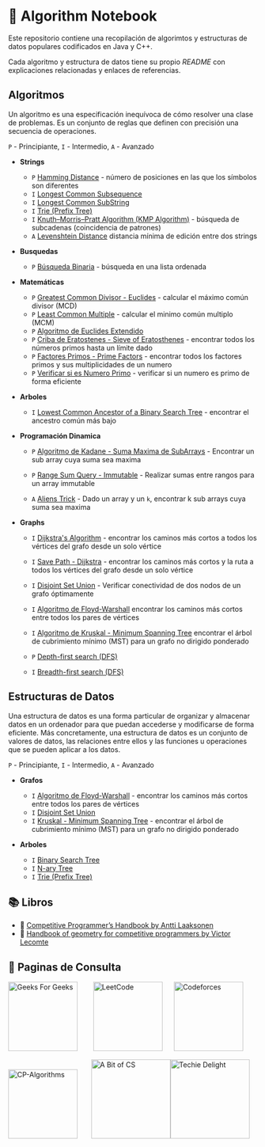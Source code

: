 # :pushpin: Algorithm Notebook

Este repositorio contiene una recopilación de algorimtos y estructuras de datos populares codificados en Java y C++.

Cada algoritmo y estructura de datos tiene su propio _README_ con explicaciones relacionadas y enlaces de referencias.

## Algoritmos

Un algoritmo es una especificación inequívoca de cómo resolver una clase de problemas. Es un conjunto de reglas que definen con precisión una secuencia de operaciones.

`P` - Principiante, `I` - Intermedio, `A` - Avanzado

* **Strings**
    * `P` [Hamming Distance](https://github.com/LuisMBaezCo/AlgorithmNotebook/tree/master/String/Hamming%20Distance) - número de posiciones en las que los símbolos son diferentes
    * `I` [Longest Common Subsequence](https://github.com/LuisMBaezCo/AlgorithmNotebook/tree/master/String/Longest%20Common%20Subsequence)
    * `I` [Longest Common SubString](https://github.com/LuisMBaezCo/AlgorithmNotebook/tree/master/String/Longest%20Common%20SubString)
    * `I` [Trie (Prefix Tree)](https://github.com/LuisMBaezCo/AlgorithmNotebook/tree/master/String/Trie)
    * `I` [Knuth–Morris–Pratt Algorithm (KMP Algorithm)](https://github.com/LuisMBaezCo/AlgorithmNotebook/tree/master/String/KMP) - búsqueda de subcadenas (coincidencia de patrones) 
    * `A` [Levenshtein Distance](https://github.com/LuisMBaezCo/AlgorithmNotebook/tree/master/String/Levenshtein%20Distance) distancia mínima de edición entre dos strings

* **Busquedas**
    * `P` [Búsqueda Binaria](https://github.com/LuisMBaezCo/AlgorithmNotebook/tree/master/Binary%20Search) -  búsqueda en una lista ordenada

* **Matemáticas**
    * `P` [Greatest Common Divisor - Euclides](https://github.com/LuisMBaezCo/AlgorithmNotebook/tree/master/Number%20Theory/GCD%20%26%20LCM) - calcular el máximo común divisor (MCD)
    * `P` [Least Common Multiple](https://github.com/LuisMBaezCo/AlgorithmNotebook/tree/master/Number%20Theory/GCD%20%26%20LCM) - calcular el minimo común multiplo (MCM)
    * `P` [Algoritmo de Euclides Extendido](https://github.com/LuisMBaezCo/AlgorithmNotebook/tree/master/Number%20Theory/GCD%20%26%20LCM)
    * `P` [Criba de Eratostenes - Sieve of Eratosthenes](https://github.com/LuisMBaezCo/AlgorithmNotebook/tree/master/Number%20Theory/Prime%20Numbers) - encontrar todos los números primos hasta un límite dado
    * `P` [Factores Primos - Prime Factors](https://github.com/LuisMBaezCo/AlgorithmNotebook/tree/master/Number%20Theory/Prime%20Numbers) - encontrar todos los factores primos y sus multiplicidades de un numero
    * `P` [Verificar si es Numero Primo](https://github.com/LuisMBaezCo/AlgorithmNotebook/tree/master/Number%20Theory/Prime%20Numbers) - verificar si un numero es primo de forma eficiente

* **Arboles**
    * `I` [Lowest Common Ancestor of a Binary Search Tree](https://github.com/LuisMBaezCo/AlgorithmNotebook/tree/master/Tree/Lowest%20Common%20Ancestor%20-%20BST) - encontrar el ancestro común más bajo

* **Programación Dinamica**
    * `P` [Algoritmo de Kadane - Suma Maxima de SubArrays](https://github.com/LuisMBaezCo/AlgorithmNotebook/tree/master/Dynamic%20Programming/Algoritmo%20de%20Kadane%20-%20Suma%20Maxima%20de%20SubArrays) - Encontrar un sub array cuya suma sea maxima
    * `P` [Range Sum Query - Immutable](https://github.com/LuisMBaezCo/AlgorithmNotebook/tree/master/Dynamic%20Programming/Range%20Sum%20Query%20-%20Immutable) - Realizar sumas entre rangos para un array immutable

    * `A` [Aliens Trick](https://github.com/LuisMBaezCo/AlgorithmNotebook/tree/master/Dynamic%20Programming/Aliens%20Trick) - Dado un array y un `k`, encontrar k sub arrays cuya suma sea maxima

* **Graphs**
    * `I` [Dijkstra's Algorithm](https://github.com/LuisMBaezCo/AlgorithmNotebook/tree/master/Graph/Dijkstra) - encontrar los caminos más cortos a todos los vértices del grafo desde un solo vértice

    * `I` [Save Path - Dijkstra](https://github.com/LuisMBaezCo/AlgorithmNotebook/tree/master/Graph/Save%20Path%20-%20Dijkstra) - encontrar los caminos más cortos y la ruta a todos los vértices del grafo desde un solo vértice

    * `I` [Disjoint Set Union](https://github.com/LuisMBaezCo/AlgorithmNotebook/tree/master/Graph/Disjoint%20Set%20Union) - Verificar conectividad de dos nodos de un grafo óptimamente

    * `I` [Algoritmo de Floyd-Warshall](https://github.com/LuisMBaezCo/AlgorithmNotebook/tree/master/Graph/Algoritmo%20de%20Floyd-Warshall) encontrar los caminos más cortos entre todos los pares de vértices

    * `I` [Algoritmo de Kruskal - Minimum Spanning Tree](https://github.com/LuisMBaezCo/AlgorithmNotebook/tree/master/Graph/Kruskal%20-%20Minimum%20Spanning%20Tree) encontrar el árbol de cubrimiento mínimo (MST) para un grafo no dirigido ponderado

    * `P` [Depth-first search (DFS)](https://github.com/LuisMBaezCo/AlgorithmNotebook/tree/master/Graph/dfs)

    * `I` [Breadth-first search (DFS)](https://github.com/LuisMBaezCo/AlgorithmNotebook/tree/master/Graph/bfs)

## Estructuras de Datos

Una estructura de datos es una forma particular de organizar y almacenar datos en un ordenador para que puedan accederse y modificarse de forma eficiente. Más concretamente, una estructura de datos es un conjunto de valores de datos, las relaciones entre ellos y las funciones u operaciones que se pueden aplicar a los datos.

`P` - Principiante, `I` - Intermedio, `A` - Avanzado

* **Grafos**
    * `I` [Algoritmo de Floyd-Warshall](https://github.com/LuisMBaezCo/AlgorithmNotebook/tree/master/Graph/Algoritmo%20de%20Floyd-Warshall) - encontrar los caminos más cortos entre todos los pares de vértices
    * `I` [Disjoint Set Union](https://github.com/LuisMBaezCo/AlgorithmNotebook/tree/master/Graph/Disjoint%20Set%20Union)
    * `I` [Kruskal - Minimum Spanning Tree](https://github.com/LuisMBaezCo/AlgorithmNotebook/tree/master/Graph/Kruskal%20-%20Minimum%20Spanning%20Tree) - encontrar el árbol de cubrimiento mínimo (MST) para un grafo no dirigido ponderado

* **Arboles**
    * `I` [Binary Search Tree](https://github.com/LuisMBaezCo/AlgorithmNotebook/tree/master/Tree/%20Binary%20Search%20Tree)
    * `I` [N-ary Tree](https://github.com/LuisMBaezCo/AlgorithmNotebook/tree/master/Tree/%20N-ary%20Tree)
    * `I` [Trie (Prefix Tree)](https://github.com/LuisMBaezCo/AlgorithmNotebook/tree/master/String/Trie)

## :books: Libros

* :blue_book: [Competitive Programmer’s Handbook by Antti Laaksonen](https://cses.fi/book/book.pdf)
* :blue_book: [Handbook of geometry for competitive programmers by Victor Lecomte](https://vlecomte.github.io/cp-geo.pdf)

## :bookmark_tabs: Paginas de Consulta

[<img alt="Geeks For Geeks" src="https://media.geeksforgeeks.org/wp-content/uploads/geeksforgeeks-6.png" width="140">](https://www.geeksforgeeks.org) &nbsp;&nbsp;&nbsp;&nbsp;&nbsp;&nbsp; [<img alt="LeetCode" src="https://miro.medium.com/max/2720/1*gBkMCGTAdSk4tu17SCa7RQ.png" width="140">](https://leetcode.com/problemset/all/)&nbsp;&nbsp;&nbsp;&nbsp;&nbsp;&nbsp;[<img alt="Codeforces" src="https://codeforces.com/predownloaded/9a/6e/9a6eb69d57ad3f1f2f39eeb386e5a568e84416e3.png" width="140">](https://codeforces.com)

[<img alt="CP-Algorithms" src="https://i.ibb.co/Sv8c55x/cp-algoritms.png" width="140">](https://cp-algorithms.com/)&nbsp;&nbsp;&nbsp;&nbsp;&nbsp;&nbsp; [<img alt="A Bit of CS" src="https://i.ibb.co/LCpS67D/bit-cs.png" width="160">](https://abitofcs.blogspot.com/)[<img alt="Techie Delight" src="https://i.ibb.co/4JDcLgw/Techie-Delight.png" width="160">](https://www.techiedelight.com/)
